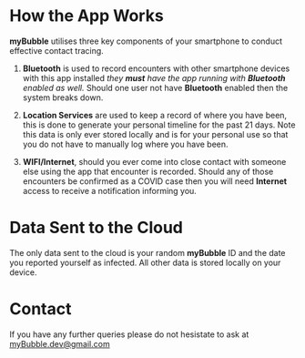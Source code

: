 # How the App Works

<b>myBubble</b> utilises three key components of your smartphone to conduct effective contact tracing.

1. <b>Bluetooth</b> is used to record encounters with other smartphone devices with this app installed <i>they <b>must</b> have the app running with <b>Bluetooth</b> enabled as well.</i> Should one user not have <b>Bluetooth</b> enabled then the system breaks down.
        
2. <b>Location Services</b> are used to keep a record of where you have been, this is done to generate your personal timeline for the past 21 days. Note this data is only ever stored locally and is for your personal use so that you do not have to manually log where you have been.
        
3. <b>WIFI/Internet</b>, should you ever come into close contact with someone else using the app that encounter is recorded. Should any of those encounters be confirmed as a COVID case then you will need <b>Internet</b> access to receive a notification informing you.

# Data Sent to the Cloud

The only data sent to the cloud is your random <b>myBubble</b> ID and the date you reported yourself as infected. All other data is stored locally on your device.

# Contact

If you have any further queries please do not hesistate to ask at myBubble.dev@gmail.com
